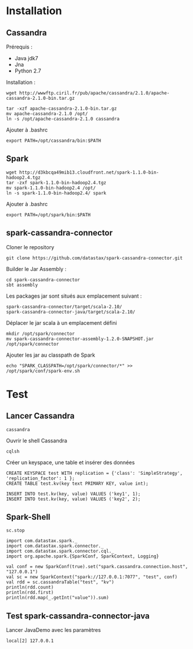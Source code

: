 # Installation

## Cassandra

Prérequis :
* Java jdk7
* Jna
* Python 2.7

Installation :

	wget http://wwwftp.ciril.fr/pub/apache/cassandra/2.1.0/apache-cassandra-2.1.0-bin.tar.gz

	tar -xzf apache-cassandra-2.1.0-bin.tar.gz
	mv apache-cassandra-2.1.0 /opt/
	ln -s /opt/apache-cassandra-2.1.0 cassandra

Ajouter à .bashrc

	export PATH=/opt/cassandra/bin:$PATH

## Spark

	wget http://d3kbcqa49mib13.cloudfront.net/spark-1.1.0-bin-hadoop2.4.tgz
	tar -zxf spark-1.1.0-bin-hadoop2.4.tgz
	mv spark-1.1.0-bin-hadoop2.4 /opt/
	ln -s spark-1.1.0-bin-hadoop2.4/ spark

Ajouter à .bashrc

	export PATH=/opt/spark/bin:$PATH


## spark-cassandra-connector

Cloner le repository

	git clone https://github.com/datastax/spark-cassandra-connector.git

Builder le Jar Assembly :

	cd spark-cassandra-connector
	sbt assembly

Les packages jar sont situés aux emplacement suivant :

	spark-cassandra-connector/target/scala-2.10/
	spark-cassandra-connector-java/target/scala-2.10/

Déplacer le jar scala à un emplacement défini

	mkdir /opt/spark/connector
	mv spark-cassandra-connector-assembly-1.2.0-SNAPSHOT.jar /opt/spark/connector

Ajouter les jar au classpath de Spark
	
	echo "SPARK_CLASSPATH=/opt/spark/connector/*" >> /opt/spark/conf/spark-env.sh

# Test
## Lancer Cassandra

	cassandra

Ouvrir le shell Cassandra
	
	cqlsh

Créer un keyspace, une table et insérer des données
	
	CREATE KEYSPACE test WITH replication = {'class': 'SimpleStrategy', 'replication_factor': 1 };
	CREATE TABLE test.kv(key text PRIMARY KEY, value int);

	INSERT INTO test.kv(key, value) VALUES ('key1', 1);
	INSERT INTO test.kv(key, value) VALUES ('key2', 2);

## Spark-Shell

	sc.stop

	import com.datastax.spark._
	import com.datastax.spark.connector._
	import com.datastax.spark.connector.cql._
	import org.apache.spark.{SparkConf, SparkContext, Logging}

	val conf = new SparkConf(true).set("spark.cassandra.connection.host", "127.0.0.1")
	val sc = new SparkContext("spark://127.0.0.1:7077", "test", conf)
	val rdd = sc.cassandraTable("test", "kv")
	println(rdd.count)
	println(rdd.first)
	println(rdd.map(_.getInt("value")).sum)




## Test spark-cassandra-connector-java

Lancer JavaDemo avec les paramètres 
	
	local[2] 127.0.0.1